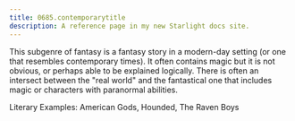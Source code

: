 ```yaml
---
title: 0685.contemporarytitle
description: A reference page in my new Starlight docs site.
---
```

This subgenre of fantasy is a fantasy story in a modern-day setting (or one that resembles contemporary times). 
It often contains magic but it is not obvious, or perhaps able to be explained logically. 
There is often an intersect between the "real world" and the fantastical one that includes magic or characters with paranormal abilities.

Literary Examples: American Gods, Hounded, The Raven Boys